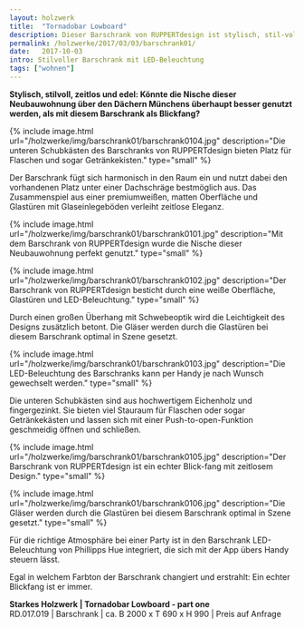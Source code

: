 ```yaml
---
layout: holzwerk
title:  "Tornadobar Lowboard"
description: Dieser Barschrank von RUPPERTdesign ist stylisch, stil-voll, zeitlos und edel und ein echter Blickfang.  
permalink: /holzwerke/2017/03/03/barschrank01/
date:   2017-10-03
intro: Stilvoller Barschrank mit LED-Beleuchtung
tags: ["wohnen"]
---
```


**Stylisch, stilvoll, zeitlos und edel: Könnte die Nische dieser Neubauwohnung über den Dächern Münchens überhaupt besser genutzt werden, als mit diesem Barschrank als Blickfang?**


{% include image.html url="/holzwerke/img/barschrank01/barschrank0104.jpg" description="Die unteren Schubkästen des Barschranks von RUPPERTdesign bieten Platz für Flaschen und sogar Getränkekisten." type="small" %}


Der Barschrank fügt sich harmonisch in den Raum ein und nutzt dabei den vorhandenen Platz unter einer Dachschräge bestmöglich aus.
Das Zusammenspiel aus einer premiumweißen, matten Oberfläche und Glastüren mit Glaseinlegeböden verleiht zeitlose Eleganz.



{% include image.html url="/holzwerke/img/barschrank01/barschrank0101.jpg" description="Mit dem Barschrank von RUPPERTdesign wurde die Nische dieser Neubauwohnung perfekt genutzt." type="small" %}


{% include image.html url="/holzwerke/img/barschrank01/barschrank0102.jpg" description="Der Barschrank von RUPPERTdesign besticht durch eine weiße Oberfläche, Glastüren und LED-Beleuchtung." type="small" %}


Durch einen großen Überhang mit Schwebeoptik wird die Leichtigkeit des Designs zusätzlich betont. 
Die Gläser werden durch die Glastüren bei diesem Barschrank optimal in Szene gesetzt. 


{% include image.html url="/holzwerke/img/barschrank01/barschrank0103.jpg" description="Die LED-Beleuchtung des Barschranks kann per Handy je nach Wunsch gewechselt werden." type="small" %}


Die unteren Schubkästen sind aus hochwertigem Eichenholz und fingergezinkt. 
Sie bieten viel Stauraum für Flaschen oder sogar Getränkekästen und lassen sich mit einer Push-to-open-Funktion geschmeidig öffnen und schließen. 

{% include image.html url="/holzwerke/img/barschrank01/barschrank0105.jpg" description="Der Barschrank von RUPPERTdesign ist ein echter Blick-fang mit zeitlosem Design." type="small" %}

{% include image.html url="/holzwerke/img/barschrank01/barschrank0106.jpg" description="Die Gläser werden durch die Glastüren bei diesem Barschrank optimal in Szene gesetzt." type="small" %}


Für die richtige Atmosphäre bei einer Party ist in den Barschrank LED-Beleuchtung von Phillipps Hue integriert,
die sich mit der App übers Handy steuern lässt. 

Egal in welchem Farbton der Barschrank changiert und erstrahlt: Ein echter Blickfang ist er immer.



**Starkes Holzwerk \| Tornadobar Lowboard - part one**    
RD.017.019  \|  Barschrank  \| ca. B 2000 x T 690 x H 990 \|  Preis auf Anfrage
